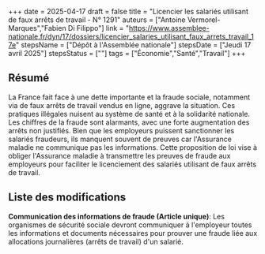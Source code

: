 +++
date = 2025-04-17
draft = false
title = "Licencier les salariés utilisant de faux arrêts de travail - N° 1291"
auteurs = ["Antoine Vermorel-Marques","Fabien Di Filippo"]
link = "https://www.assemblee-nationale.fr/dyn/17/dossiers/licencier_salaries_utilisant_faux_arrets_travail_17e"
stepsName = ["Dépôt à l'Assemblée nationale"]
stepsDate = ["Jeudi 17 avril 2025"]
stepsStatus = [""]
tags = ["Économie","Santé","Travail"]
+++

## Résumé

La France fait face à une dette importante et la fraude sociale, notamment via de faux arrêts de travail vendus en ligne, aggrave la situation. Ces pratiques illégales nuisent au système de santé et à la solidarité nationale. Les chiffres de la fraude sont alarmants, avec une forte augmentation des arrêts non justifiés. Bien que les employeurs puissent sanctionner les salariés fraudeurs, ils manquent souvent de preuves car l'Assurance maladie ne communique pas les informations. Cette proposition de loi vise à obliger l'Assurance maladie à transmettre les preuves de fraude aux employeurs pour faciliter le licenciement des salariés utilisant de faux arrêts de travail.

## Liste des modifications

**Communication des informations de fraude (Article unique)**: Les organismes de sécurité sociale devront communiquer à l'employeur toutes les informations et documents nécessaires pour prouver une fraude liée aux allocations journalières (arrêts de travail) d'un salarié.

